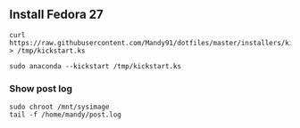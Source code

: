 ## Install Fedora 27

```
curl https://raw.githubusercontent.com/Mandy91/dotfiles/master/installers/kickstart/fedora27.ks > /tmp/kickstart.ks

sudo anaconda --kickstart /tmp/kickstart.ks

```

### Show post log
```
sudo chroot /mnt/sysimage
tail -f /home/mandy/post.log
```
